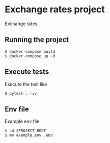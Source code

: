 # Exchange rates project

Exchange rates

## Running the project

```
$ docker-compose build 
$ docker-compose up -d
```

## Execute tests
Execute the test like 
```
$ pytest . -vv
```

## Env file
Example env file 

```
$ cd $PROJECT_ROOT
$ mv example.env .env
```